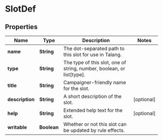 

# SlotDef

## Properties

Name | Type | Description | Notes
------------ | ------------- | ------------- | -------------
**name** | **String** | The dot-separated path to this slot for use in Talang. | 
**type** | **String** | The type of this slot, one of string, number, boolean, or list[type]. | 
**title** | **String** | Campaigner-friendly name for the slot. | 
**description** | **String** | A short description of the slot. |  [optional]
**help** | **String** | Extended help text for the slot. |  [optional]
**writable** | **Boolean** | Whether or not this slot can be updated by rule effects. | 



